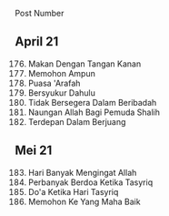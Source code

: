 Post Number 

## April 21

176. Makan Dengan Tangan Kanan
177. Memohon Ampun
178. Puasa 'Arafah
179. Bersyukur Dahulu
180. Tidak Bersegera Dalam Beribadah
181. Naungan Allah Bagi Pemuda Shalih
182. Terdepan Dalam Berjuang

## Mei 21

183. Hari Banyak Mengingat Allah
184. Perbanyak Berdoa Ketika Tasyriq
185. Do'a Ketika Hari Tasyriq
186. Memohon Ke Yang Maha Baik